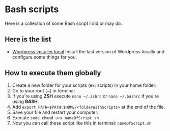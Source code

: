 # Bash scripts

Here is a collection of some Bash script I did or may do.

## Here is the list

* [Wordpress installer local](wordpress_readme.md)
Install the last version of Wordpress locally and configure some things for you.

## How to execute them globally

1. Create a new folder for your scripts (ex: scripts) in your home folder.
2. Go to your root (~) in terminal.
3. If you're using **ZSH** execute `nano ~/.zshrc`  or `nano ~/.bashrc` if you're using **BASH**.
4. Add `export PATH=$PATH:$HOME/<folderWithScripts>` at the end of the file.
5. Save your file and restart your computer.
6. Execute `sudo chmod u+x nameOfScript.sh`
7. Now you can call these script like this in terminal: `nameOfScript.sh`
